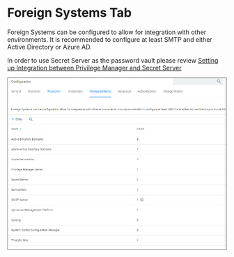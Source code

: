 [title]: # (Foreign Systems Tab)
[tags]: # (admin,configuration)
[priority]: # (1)
# Foreign Systems Tab

Foreign Systems can be configured to allow for integration with other environments. It is recommended to configure at least SMTP and either Active Directory or Azure AD.

In order to use Secret Server as the password vault please review [Setting up Integration between Privilege Manager and Secret Server](../../foreign-sys/thycotic/set-up-pm-ss-integration.md)

![Foreign Systems tab to configure integrations](images/config-foreign-sys.png "Foreign Systems tab to configure integrations")
